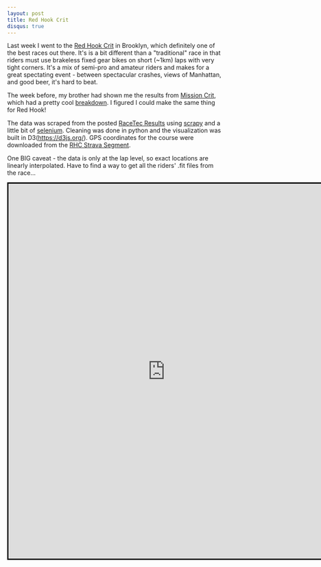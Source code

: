 ```yaml
---
layout: post
title: Red Hook Crit
disqus: true
---
```


Last week I went to the [Red Hook Crit](https://redhookcrit.com/) in Brooklyn, which definitely one of the best races out there. It's is a bit different than a "traditional" race in that riders must use brakeless fixed gear bikes on short (~1km) laps with very tight corners. It's a mix of semi-pro and amateur riders and makes for a great spectating event - between spectacular crashes, views of Manhattan, and good beer, it's hard to beat.

The week before, my brother had shown me the results from [Mission Crit](http://www.missioncrit.com/), which had a pretty cool [breakdown](http://www.results.crossmgr.com/2018/04-21/2018-04-21-Mission%20Crit%20V-r9-.html?raceCat=Final%20%28Men%29). I figured I could make the same thing for Red Hook!

The data was scraped from the posted [RaceTec Results](http://www.racetecresults.com/Results.aspx?CId=17063&RId=153) using [scrapy](https://scrapy.org/) and a little bit of [selenium](https://www.seleniumhq.org/). Cleaning was done in python and the visualization was built in D3(https://d3js.org/). GPS coordinates for the course were downloaded from the [RHC Strava Segment](https://www.strava.com/segments/17511578).

One BIG caveat - the data is only at the lap level, so exact locations are linearly interpolated. Have to find a way to get all the riders' .fit files from the race...

<iframe src="https://bgentry91.github.io/RHC" style="border:3px black solid;" width = "730" height="875" scrolling="no"></iframe>